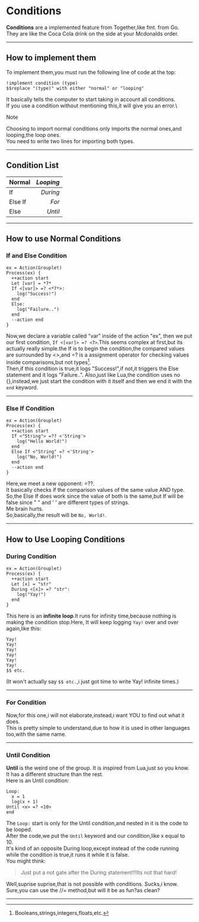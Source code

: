 # Conditions
**Conditions** are a implemented feature from Together,like fmt. from Go.\
They are like the Coca Cola drink on the side at your Mcdonalds order.
******
## How to implement them
To implement them,you must run the following line of code at the top:
```
!implement condition (type)
$$replace "(type)" with either "normal" or "looping"
```
It basically tells the computer to start taking in account all conditions.\
If you use a condition without mentioning this,it will give you an error.\
> [!NOTE]
> Choosing to import normal conditions only imports the normal ones,and looping,the loop ones.\
You need to write two lines for importing both types.
******
## Condition List
 | **Normal** | ***Looping*** |
 | :---  | ---: |
 | If   | *During* |
 | Else If | *For* |
 | Else | *Until* |
******
## How to use Normal Conditions
### If and Else Condition
```tgt
ex = Action(Grouplet)
Process(ex) {
  ++action start
  Let [var] = *7*
  If <[var]> =? <*7*>:
    log("Success!")
  end
  Else:
    log("Failure..")
  end
  --action end
}
```
Now,we declare a variable called "var" inside of the action "ex", then we put our first condition,
`If <[var]> =? <7>`.This seems complex at first,but its actually really simple.the If is to begin the condition,the compared values are surrounded by <>,and =? is a assignment operator for checking values inside comparisons,but not types[^1].\
Then,if this condition is true,it logs "Success!",if not,it triggers the Else statement and it logs "Failure..".
Also,just like Lua,the condition uses no {},instead,we just start the condition with it itself and then we end it with the ``end`` keyword.
******
### Else If Condition
```tgt
ex = Action(Grouplet)
Process(ex) {
  ++action start
  If <"String"> =?? <'String'>
    log("Hello World!")
  end
  Else If <"String" =? <'String'>
    log("No, World!")
  end
  --action end
}
```
Here,we meet a new opponent: =??.\
It basically checks if the comparison values of the same value AND type.\
So,the Else If does work since the value of both is the same,but If will be false since " " and ' ' are different types of strings.\
Me brain hurts.\
So,basically,the result will be ``No, World!``.
******
## How to Use Looping Conditions
### During Condition
```tgt
ex = Action(Grouplet)
Process(ex) {
  ++action start
  Let [x] = "str"
  During <[x]> =? "str":
    log("Yay!")
  end
}
```
This here is an **infinite loop**.It runs for infinity time,because nothing is making the condition stop.Here, It will keep logging ``Yay!`` over and over again,like this:
```tgt
Yay!
Yay!
Yay!
Yay!
Yay!
Yay!
$$ etc.
```
(It won't actually say ``$$ etc.``,i just got time to write Yay! infinite times.)
******
### For Condition
Now,for this one,i will not elaborate,instead,i want YOU to find out what it does.\
This is pretty simple to understand,due to how it is used in other languages too,with the same name.
******
### Until Condition
**Until** is the weird one of the group. It is inspired from Lua,just so you know.\
It has a different structure than the rest.\
Here is an Until condition:
```tgt
Loop:
  x = 1
  log(x + 1)
Until <x> =? <10>
end
```
The ``Loop:`` start is only for the Until condition,and nested in it is the code to be looped.\
After the code,we put the ``Until`` keyword and our condition,like x equal to 10.\
It's kind of an opposite During loop,except instead of the code running while the condition is true,it runs it while it is false.\
You might think:
> Just put a not gate after the During statement!!!Its not that hard!

Well,suprise suprise,that is not possible with conditions. Sucks,i know. Sure,you can use the //= method,but will it be as fun?as clean?
***
[^1]: Booleans,strings,integers,floats,etc.

